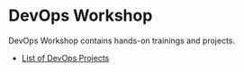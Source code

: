 # DevOps Workshop

DevOps Workshop contains hands-on trainings and projects.

- [List of DevOps Projects](./projects/README.md)